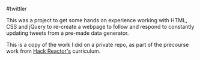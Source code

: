 #twittler

This was a project to get some hands on experience working with HTML, CSS and
jQuery to re-create a webpage to follow and respond to constantly updating tweets
from a pre-made data generator.

This is a copy of the work I did on a private repo, as part of the precourse
work from [Hack Reactor's](http://hackreactor.com) curriculum.
